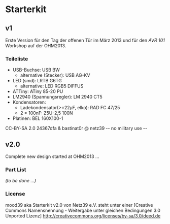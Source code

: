 # Starterkit

## v1

Erste Version für den Tag der offenen Tür im März 2013 und für den *AVR 101* Workshop auf der OHM2013.

### Teileliste
* USB-Buchse: USB BW
  * alternative (Stecker): USB AG-KV
* LED (smd): LRTB G6TG
  * alternative: LED RGB5 DIFFUS
* ATTiny: ATiny 85-20 PU
* LM2940 (Spannungsregler): LM 2940 CT5
* Kondensatoren:
  * Ladekondensator(>=22μF, elko): RAD FC 47/25
  * 2 * 100nF: Z5U-2,5 100N
* Platinen: BEL 160X100-1

CC-BY-SA 2.0 24367dfa & bastinat0r @ netz39
-- no military use --

## v2.0
Complete new design started at OHM2013 …

### Part List
*(to be done …)*

### License

mood39 aka Starterkit v2.0 von Netz39 e.V. steht unter einer [Creative Commons Namensnennung - Weitergabe unter gleichen Bedingungen 3.0 Unported Lizenz] <http://creativecommons.org/licenses/by-sa/3.0/deed.de>
